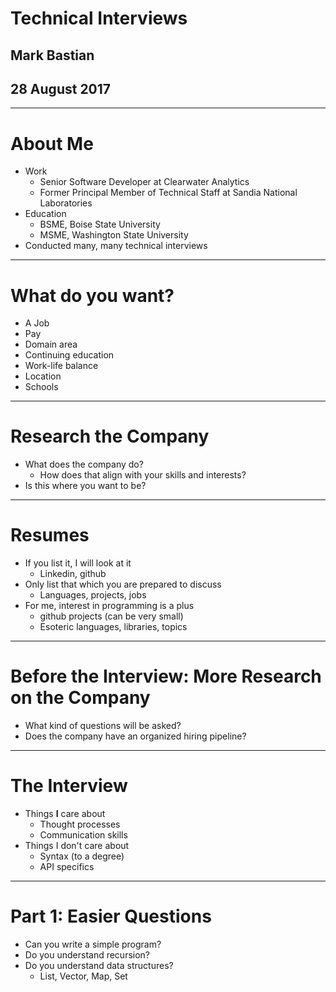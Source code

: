 # Technical Interviews
## Mark Bastian
## 28 August 2017

----

# About Me
* Work
  * Senior Software Developer at Clearwater Analytics
  * Former Principal Member of Technical Staff at Sandia National Laboratories
* Education
  * BSME, Boise State University
  * MSME, Washington State University   
* Conducted many, many technical interviews

----

# What do you want?
* A Job
* Pay
* Domain area
* Continuing education
* Work-life balance
* Location
* Schools

----

# Research the Company
* What does the company do?
  * How does that align with your skills and interests?
* Is this where you want to be?

----

# Resumes
* If you list it, I will look at it
  * Linkedin, github
* Only list that which you are prepared to discuss
  * Languages, projects, jobs
* For me, interest in programming is a plus
  * github projects (can be very small)
  * Esoteric languages, libraries, topics

----

# Before the Interview: More Research on the Company
* What kind of questions will be asked? 
* Does the company have an organized hiring pipeline?

----

# The Interview
* Things **I** care about
  * Thought processes
  * Communication skills
* Things I don't care about
  * Syntax (to a degree)
  * API specifics

----

# Part 1: Easier Questions
* Can you write a simple program?
* Do you understand recursion?
* Do you understand data structures?
  * List, Vector, Map, Set




